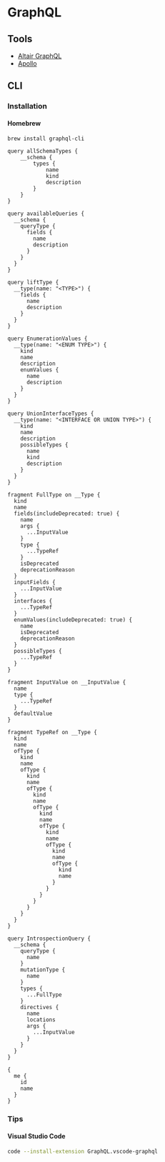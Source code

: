 # GraphQL

<!--
https://www.linkedin.com/learning/building-a-graphql-project-with-react-js/why-use-react-with-graphql-for-projects

https://www.youtube.com/watch?v=E3NHd-PkLrQ
https://www.linkedin.com/learning/graphql-essential-training/learn-graphql-essentials

https://github.com/njNafir/react-cheatsheets/blob/master/graphql.md
https://github.com/Maelstroms38/django-book/blob/master/chapter-7.md
https://github.com/mehulagg/gitlab/blob/master/doc/development/fe_guide/graphql.md
-->

## Tools

- [Altair GraphQL](/altair-graphql.md)
- [Apollo](/apollo.md)

## CLI

### Installation

#### Homebrew

```sh
brew install graphql-cli
```

```gql
query allSchemaTypes {
    __schema {
        types {
            name
            kind
            description
        }
    }
}

query availableQueries {
  __schema {
    queryType {
      fields {
        name
        description
      }
    }
  }
}

query liftType {
  __type(name: "<TYPE>") {
    fields {
      name
      description
    }
  }
}

query EnumerationValues {
  __type(name: "<ENUM TYPE>") {
    kind
    name
    description
    enumValues {
      name
      description
    }
  }
}

query UnionInterfaceTypes {
  __type(name: "<INTERFACE OR UNION TYPE>") {
    kind
    name
    description
    possibleTypes {
      name
      kind
      description
    }
  }
}
```

```gql
fragment FullType on __Type {
  kind
  name
  fields(includeDeprecated: true) {
    name
    args {
      ...InputValue
    }
    type {
      ...TypeRef
    }
    isDeprecated
    deprecationReason
  }
  inputFields {
    ...InputValue
  }
  interfaces {
    ...TypeRef
  }
  enumValues(includeDeprecated: true) {
    name
    isDeprecated
    deprecationReason
  }
  possibleTypes {
    ...TypeRef
  }
}

fragment InputValue on __InputValue {
  name
  type {
    ...TypeRef
  }
  defaultValue
}

fragment TypeRef on __Type {
  kind
  name
  ofType {
    kind
    name
    ofType {
      kind
      name
      ofType {
        kind
        name
        ofType {
          kind
          name
          ofType {
            kind
            name
            ofType {
              kind
              name
              ofType {
                kind
                name
              }
            }
          }
        }
      }
    }
  }
}

query IntrospectionQuery {
  __schema {
    queryType {
      name
    }
    mutationType {
      name
    }
    types {
      ...FullType
    }
    directives {
      name
      locations
      args {
        ...InputValue
      }
    }
  }
}
```

```gql
{
  me {
    id
    name
  }
}
```

### Tips

#### Visual Studio Code

```sh
code --install-extension GraphQL.vscode-graphql
```

<!-- #### Caddy Configuration

```sh
# Homebrew
cat << EOF > /usr/local/etc/Caddyfile
:80 {
  proxy / 127.0.0.1:8080 {
    websocket
  }
}
EOF
```

```sh
# Homebrew
brew services restart caddy
``` -->
